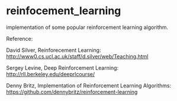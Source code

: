 # reinfocement_learning
implementation of some popular reinforcement learning algorithm.

Reference:

David Silver, Reinforecement Learning: http://www0.cs.ucl.ac.uk/staff/d.silver/web/Teaching.html

Sergey Levine, Deep Reinforcement Learning: http://rll.berkeley.edu/deeprlcourse/ 

Denny Britz, Implementation of Reinforcement Learning Algorithms: https://github.com/dennybritz/reinforcement-learning
